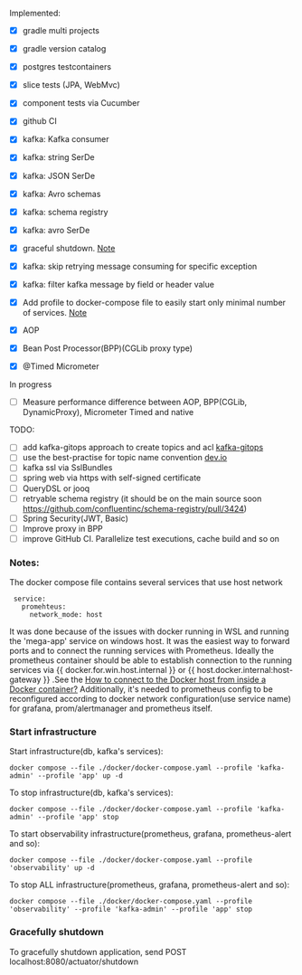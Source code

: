 Implemented:
- [x] gradle multi projects
- [x] gradle version catalog
- [x] postgres testcontainers
- [x] slice tests (JPA, WebMvc)
- [x] component tests via Cucumber
- [x] github CI
- [x] kafka: Kafka consumer
- [x] kafka: string SerDe
- [x] kafka: JSON SerDe
- [x] kafka: Avro schemas
- [x] kafka: schema registry
- [x] kafka: avro SerDe
- [x] graceful shutdown. [Note](#gracefully-shutdown)
- [x] kafka: skip retrying message consuming for specific exception
- [x] kafka: filter kafka message by field or header value
- [x] Add profile to docker-compose file to easily start only minimal number of services. [Note](#start-infrastructure)
- [x] AOP
- [x] Bean Post Processor(BPP)(CGLib proxy type)
- [x] @Timed Micrometer


In progress
- [ ] Measure performance difference between AOP, BPP(CGLib, DynamicProxy), Micrometer Timed and native


TODO:
- [ ] add kafka-gitops approach to create topics and acl [kafka-gitops](https://github.com/devshawn/kafka-gitops)
- [ ] use the best-practise for topic name convention [dev.io](https://dev.to/devshawn/apache-kafka-topic-naming-conventions-3do6)
- [ ] kafka ssl via SslBundles
- [ ] spring web via https with self-signed certificate
- [ ] QueryDSL or jooq
- [ ] retryable schema registry (it should be on the main source
  soon https://github.com/confluentinc/schema-registry/pull/3424)
- [ ] Spring Security(JWT, Basic)
- [ ] Improve proxy in BPP
- [ ] improve GitHub CI. Parallelize test executions, cache build and so on

### Notes:
 The docker compose file contains several services that use host network 
 ```
  service:
    promehteus: 
      network_mode: host
 ```
It was done because of the issues with docker running in WSL and running the 'mega-app' service on windows host.
It was the easiest way to forward ports and to connect the running services with Prometheus.
Ideally the prometheus container should be able to establish connection to the running services via {{ docker.for.win.host.internal }}  or {{ host.docker.internal:host-gateway }}
.See the [How to connect to the Docker host from inside a Docker container?](https://medium.com/@TimvanBaarsen/how-to-connect-to-the-docker-host-from-inside-a-docker-container-112b4c71bc66)
Additionally, it's needed to prometheus config to be reconfigured according to docker network configuration(use service name) for grafana, prom/alertmanager and prometheus itself.

### Start infrastructure

Start infrastructure(db, kafka's services):

```shell
docker compose --file ./docker/docker-compose.yaml --profile 'kafka-admin' --profile 'app' up -d
```

To stop infrastructure(db, kafka's services):

```shell
docker compose --file ./docker/docker-compose.yaml --profile 'kafka-admin' --profile 'app' stop
```

To start observability infrastructure(prometheus, grafana, prometheus-alert and so):

```shell
docker compose --file ./docker/docker-compose.yaml --profile 'observability' up -d
```

To stop ALL infrastructure(prometheus, grafana, prometheus-alert and so):

```shell
docker compose --file ./docker/docker-compose.yaml --profile 'observability' --profile 'kafka-admin' --profile 'app' stop
```

### Gracefully shutdown
To gracefully shutdown application, send POST localhost:8080/actuator/shutdown
